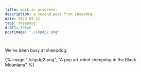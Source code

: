 ```yaml
---
title: work in progress.
description: a second post from sheepdog
date: 2023-08-22
tags: sheepdog
draft: false
postimage: "./shpdg2.png"

---
```

We've been busy at sheepdog.

{% image "./shpdg2.png", "A pop art robot sheepdog in the Black Mountans" %}

